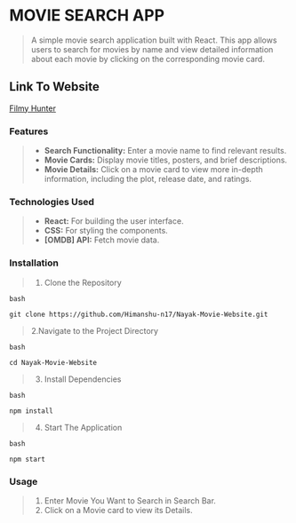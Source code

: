 # MOVIE SEARCH APP

> A simple movie search application built with React. This app allows users to search for movies by name and view detailed information about each movie by clicking on the corresponding movie card. 

## Link To Website
<a href="https://filmyhunter.netlify.app/">Filmy Hunter</a>


### Features 

> - **Search Functionality:** Enter a movie name to find relevant results. 
> - **Movie Cards:** Display movie titles, posters, and brief descriptions. 
> - **Movie Details:** Click on a movie card to view more in-depth information, including the plot, release date, and ratings. 

### Technologies Used 

> - **React:** For building the user interface. 
> - **CSS:** For styling the components. 
> - **[OMDB] API:** Fetch movie data.

### Installation

> 1. Clone the Repository
```
bash

git clone https://github.com/Himanshu-n17/Nayak-Movie-Website.git
```

> 2.Navigate to the Project Directory
```
bash

cd Nayak-Movie-Website
```

> 3. Install Dependencies
```
bash

npm install
```

> 4. Start The Application
```
bash

npm start
```

### Usage

> 1.  Enter Movie You Want to Search in Search Bar.
> 2.  Click on a Movie card to view its Details.

